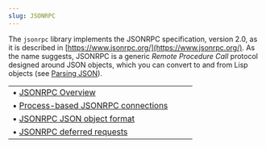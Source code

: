 ```yaml
---
slug: JSONRPC
---
```


The `jsonrpc` library implements the JSONRPC specification, version 2.0, as it is described in [https://www.jsonrpc.org/](https://www.jsonrpc.org/). As the name suggests, JSONRPC is a generic *Remote Procedure Call* protocol designed around JSON objects, which you can convert to and from Lisp objects (see [Parsing JSON](Parsing-JSON)).

|                                                                              |    |    |
| :--------------------------------------------------------------------------- | -- | :- |
| • [JSONRPC Overview](JSONRPC-Overview)                                       |    |    |
| • [Process-based JSONRPC connections](Process_002dbased-JSONRPC-connections) |    |    |
| • [JSONRPC JSON object format](JSONRPC-JSON-object-format)                   |    |    |
| • [JSONRPC deferred requests](JSONRPC-deferred-requests)                     |    |    |
